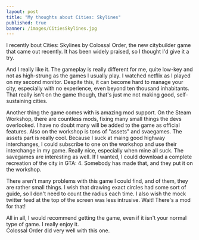 ```yaml
---
layout: post
title: "My thoughts about Cities: Skylines"
published: true
banner: /images/CitiesSkylines.jpg
---
```


I recently bout Cities: Skylines by Colossal Order, the new citybuilder game that came out recently.  It has 
been widely praised, so I thought I'd give it a try.

And I really like it.  The gameplay is really different for me, quite low-key and not as high-strung as the 
games I usually play.  I watched netflix as I played on my second monitor.  Despite this, it can become hard to 
manage your city, especially with no experience, even beyond ten thousand inhabitants.  That really isn't on the 
game though, that's just me not making good, self-sustaining cities.

Another thing the game comes with is amazing mod support.  On the Steam Workshop, there are countless mods, 
fixing many small things the devs overlooked.  I have no doubt many will be added to the game as official 
features.  Also on the workshop is tons of "assets" and svaegames.  The assets part is really cool.  Because I 
suck at maing good highway interchanges, I could subscribe to one on the workshop and use their interchange in 
my game.  Really nice, especially when mine all suck.  The savegames are interesting as well.  If I wanted, I 
could download a complete recreation of the city in GTA: 4.  Somebody has made that, and they put it on the 
workshop.

There aren't many problems with this game I could find, and of them, they are rather small things.  I wish that 
drawing exact circles had some sort of guide, so I don't need to count the radius each time.  I also wish the 
mock twitter feed at the top of the screen was less intrusive.  Wait! There's a mod for that!

All in all, I would recommend getting the game, even if it isn't your normal type of game.  I really enjoy it.  
Colossal Order did very well with this one.
